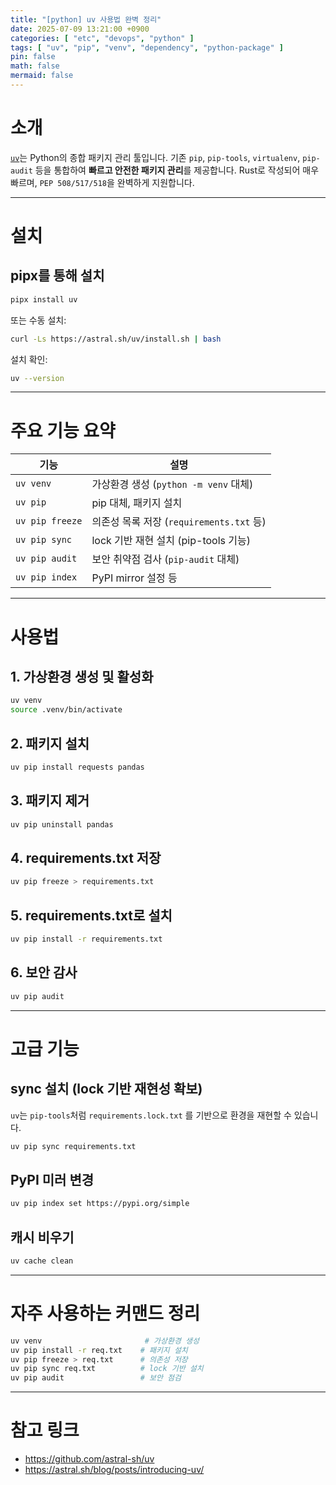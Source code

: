 ```yaml
---
title: "[python] uv 사용법 완벽 정리"
date: 2025-07-09 13:21:00 +0900
categories: [ "etc", "devops", "python" ]
tags: [ "uv", "pip", "venv", "dependency", "python-package" ]
pin: false
math: false
mermaid: false
---
```


# 소개

[`uv`](https://github.com/astral-sh/uv)는 Python의 종합 패키지 관리 툴입니다. 기존 `pip`, `pip-tools`, `virtualenv`, `pip-audit` 등을 통합하여 **빠르고 안전한 패키지 관리**를 제공합니다. Rust로 작성되어 매우 빠르며, `PEP 508/517/518`을 완벽하게 지원합니다.

---

# 설치

## pipx를 통해 설치

```bash
pipx install uv
```

또는 수동 설치:

```bash
curl -Ls https://astral.sh/uv/install.sh | bash
```

설치 확인:

```bash
uv --version
```

---

# 주요 기능 요약

| 기능            | 설명                                         |
|-----------------|----------------------------------------------|
| `uv venv`       | 가상환경 생성 (`python -m venv` 대체)       |
| `uv pip`        | pip 대체, 패키지 설치                        |
| `uv pip freeze` | 의존성 목록 저장 (`requirements.txt` 등)    |
| `uv pip sync`   | lock 기반 재현 설치 (pip-tools 기능)         |
| `uv pip audit`  | 보안 취약점 검사 (`pip-audit` 대체)         |
| `uv pip index`  | PyPI mirror 설정 등                          |

---

# 사용법

## 1. 가상환경 생성 및 활성화

```bash
uv venv
source .venv/bin/activate
```

## 2. 패키지 설치

```bash
uv pip install requests pandas
```

## 3. 패키지 제거

```bash
uv pip uninstall pandas
```

## 4. requirements.txt 저장

```bash
uv pip freeze > requirements.txt
```

## 5. requirements.txt로 설치

```bash
uv pip install -r requirements.txt
```

## 6. 보안 감사

```bash
uv pip audit
```

---

# 고급 기능

## sync 설치 (lock 기반 재현성 확보)

`uv`는 `pip-tools`처럼 `requirements.lock.txt` 를 기반으로 환경을 재현할 수 있습니다.

```bash
uv pip sync requirements.txt
```

## PyPI 미러 변경

```bash
uv pip index set https://pypi.org/simple
```

## 캐시 비우기

```bash
uv cache clean
```

---

# 자주 사용하는 커맨드 정리

```bash
uv venv                       # 가상환경 생성
uv pip install -r req.txt    # 패키지 설치
uv pip freeze > req.txt      # 의존성 저장
uv pip sync req.txt          # lock 기반 설치
uv pip audit                 # 보안 점검
```

---

# 참고 링크

- https://github.com/astral-sh/uv
- https://astral.sh/blog/posts/introducing-uv/
